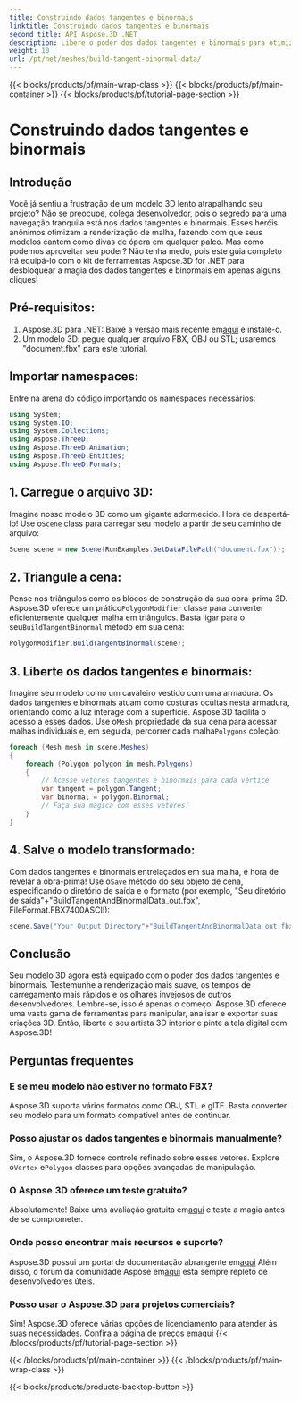 ```yaml
---
title: Construindo dados tangentes e binormais
linktitle: Construindo dados tangentes e binormais
second_title: API Aspose.3D .NET
description: Libere o poder dos dados tangentes e binormais para otimizar seus modelos 3D para uma renderização mais suave, tempos de carregamento mais rápidos e um aumento no desempenho.
weight: 10
url: /pt/net/meshes/build-tangent-binormal-data/
---
```


{{< blocks/products/pf/main-wrap-class >}}
{{< blocks/products/pf/main-container >}}
{{< blocks/products/pf/tutorial-page-section >}}

# Construindo dados tangentes e binormais

## Introdução
Você já sentiu a frustração de um modelo 3D lento atrapalhando seu projeto? Não se preocupe, colega desenvolvedor, pois o segredo para uma navegação tranquila está nos dados tangentes e binormais. Esses heróis anônimos otimizam a renderização de malha, fazendo com que seus modelos cantem como divas de ópera em qualquer palco. Mas como podemos aproveitar seu poder? Não tenha medo, pois este guia completo irá equipá-lo com o kit de ferramentas Aspose.3D for .NET para desbloquear a magia dos dados tangentes e binormais em apenas alguns cliques!

## Pré-requisitos:

1.  Aspose.3D para .NET: Baixe a versão mais recente em[aqui](https://releases.aspose.com/3d/net/) e instale-o.
2. Um modelo 3D: pegue qualquer arquivo FBX, OBJ ou STL; usaremos "document.fbx" para este tutorial.

## Importar namespaces:

Entre na arena do código importando os namespaces necessários:

```C#
using System;
using System.IO;
using System.Collections;
using Aspose.ThreeD;
using Aspose.ThreeD.Animation;
using Aspose.ThreeD.Entities;
using Aspose.ThreeD.Formats;
```

## 1. Carregue o arquivo 3D:

 Imagine nosso modelo 3D como um gigante adormecido. Hora de despertá-lo! Use o`Scene` class para carregar seu modelo a partir de seu caminho de arquivo:

```C#
Scene scene = new Scene(RunExamples.GetDataFilePath("document.fbx"));
```

## 2. Triangule a cena:

Pense nos triângulos como os blocos de construção da sua obra-prima 3D. Aspose.3D oferece um prático`PolygonModifier` classe para converter eficientemente qualquer malha em triângulos. Basta ligar para o seu`BuildTangentBinormal` método em sua cena:

```C#
PolygonModifier.BuildTangentBinormal(scene);
```

## 3. Liberte os dados tangentes e binormais:

 Imagine seu modelo como um cavaleiro vestido com uma armadura. Os dados tangentes e binormais atuam como costuras ocultas nesta armadura, orientando como a luz interage com a superfície. Aspose.3D facilita o acesso a esses dados. Use o`Mesh` propriedade da sua cena para acessar malhas individuais e, em seguida, percorrer cada malha`Polygons` coleção:

```C#
foreach (Mesh mesh in scene.Meshes)
{
    foreach (Polygon polygon in mesh.Polygons)
    {
        // Acesse vetores tangentes e binormais para cada vértice
        var tangent = polygon.Tangent;
        var binormal = polygon.Binormal;
        // Faça sua mágica com esses vetores!
    }
}
```

## 4. Salve o modelo transformado:

 Com dados tangentes e binormais entrelaçados em sua malha, é hora de revelar a obra-prima! Use o`Save` método do seu objeto de cena, especificando o diretório de saída e o formato (por exemplo, "Seu diretório de saída"+"BuildTangentAndBinormalData_out.fbx", FileFormat.FBX7400ASCII):

```C#
scene.Save("Your Output Directory"+"BuildTangentAndBinormalData_out.fbx", FileFormat.FBX7400ASCII);
```

## Conclusão
Seu modelo 3D agora está equipado com o poder dos dados tangentes e binormais. Testemunhe a renderização mais suave, os tempos de carregamento mais rápidos e os olhares invejosos de outros desenvolvedores. Lembre-se, isso é apenas o começo! Aspose.3D oferece uma vasta gama de ferramentas para manipular, analisar e exportar suas criações 3D. Então, liberte o seu artista 3D interior e pinte a tela digital com Aspose.3D!

## Perguntas frequentes

### E se meu modelo não estiver no formato FBX? 
Aspose.3D suporta vários formatos como OBJ, STL e glTF. Basta converter seu modelo para um formato compatível antes de continuar.
### Posso ajustar os dados tangentes e binormais manualmente? 
 Sim, o Aspose.3D fornece controle refinado sobre esses vetores. Explore o`Vertex` e`Polygon` classes para opções avançadas de manipulação.
### O Aspose.3D oferece um teste gratuito? 
 Absolutamente! Baixe uma avaliação gratuita em[aqui](https://releases.aspose.com/3d/net/) e teste a magia antes de se comprometer.
### Onde posso encontrar mais recursos e suporte? 
 Aspose.3D possui um portal de documentação abrangente em[aqui](https://docs.aspose.com/3d/net/) Além disso, o fórum da comunidade Aspose em[aqui](https://forum.aspose.com/) está sempre repleto de desenvolvedores úteis.
### Posso usar o Aspose.3D para projetos comerciais? 
 Sim! Aspose.3D oferece várias opções de licenciamento para atender às suas necessidades. Confira a página de preços em[aqui](https://purchase.aspose.com/buy)
{{< /blocks/products/pf/tutorial-page-section >}}

{{< /blocks/products/pf/main-container >}}
{{< /blocks/products/pf/main-wrap-class >}}

{{< blocks/products/products-backtop-button >}}

